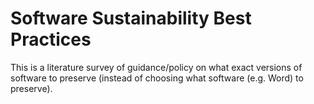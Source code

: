# Software Sustainability Best Practices

This is a literature survey of guidance/policy on what exact versions of software to preserve (instead of choosing what software (e.g. Word) to preserve).
